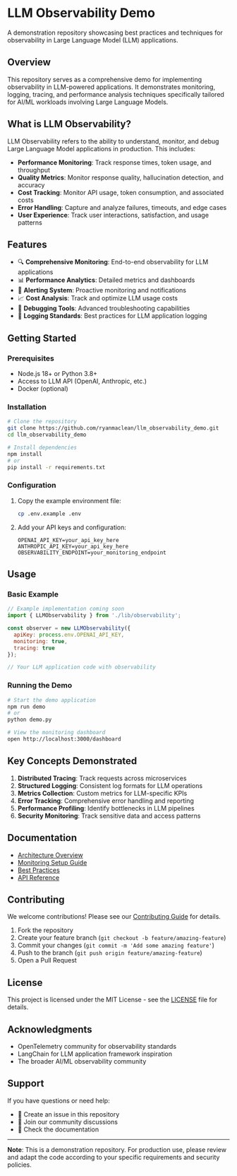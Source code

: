 # LLM Observability Demo

A demonstration repository showcasing best practices and techniques for observability in Large Language Model (LLM) applications.

## Overview

This repository serves as a comprehensive demo for implementing observability in LLM-powered applications. It demonstrates monitoring, logging, tracing, and performance analysis techniques specifically tailored for AI/ML workloads involving Large Language Models.

## What is LLM Observability?

LLM Observability refers to the ability to understand, monitor, and debug Large Language Model applications in production. This includes:

- **Performance Monitoring**: Track response times, token usage, and throughput
- **Quality Metrics**: Monitor response quality, hallucination detection, and accuracy
- **Cost Tracking**: Monitor API usage, token consumption, and associated costs
- **Error Handling**: Capture and analyze failures, timeouts, and edge cases
- **User Experience**: Track user interactions, satisfaction, and usage patterns

## Features

- 🔍 **Comprehensive Monitoring**: End-to-end observability for LLM applications
- 📊 **Performance Analytics**: Detailed metrics and dashboards
- 🚨 **Alerting System**: Proactive monitoring and notifications
- 📈 **Cost Analysis**: Track and optimize LLM usage costs
- 🔧 **Debugging Tools**: Advanced troubleshooting capabilities
- 📝 **Logging Standards**: Best practices for LLM application logging

## Getting Started

### Prerequisites

- Node.js 18+ or Python 3.8+
- Access to LLM API (OpenAI, Anthropic, etc.)
- Docker (optional)

### Installation

```bash
# Clone the repository
git clone https://github.com/ryanmaclean/llm_observability_demo.git
cd llm_observability_demo

# Install dependencies
npm install
# or
pip install -r requirements.txt
```

### Configuration

1. Copy the example environment file:
   ```bash
   cp .env.example .env
   ```

2. Add your API keys and configuration:
   ```env
   OPENAI_API_KEY=your_api_key_here
   ANTHROPIC_API_KEY=your_api_key_here
   OBSERVABILITY_ENDPOINT=your_monitoring_endpoint
   ```

## Usage

### Basic Example

```javascript
// Example implementation coming soon
import { LLMObservability } from './lib/observability';

const observer = new LLMObservability({
  apiKey: process.env.OPENAI_API_KEY,
  monitoring: true,
  tracing: true
});

// Your LLM application code with observability
```

### Running the Demo

```bash
# Start the demo application
npm run demo
# or
python demo.py

# View the monitoring dashboard
open http://localhost:3000/dashboard
```

## Key Concepts Demonstrated

1. **Distributed Tracing**: Track requests across microservices
2. **Structured Logging**: Consistent log formats for LLM operations
3. **Metrics Collection**: Custom metrics for LLM-specific KPIs
4. **Error Tracking**: Comprehensive error handling and reporting
5. **Performance Profiling**: Identify bottlenecks in LLM pipelines
6. **Security Monitoring**: Track sensitive data and access patterns

## Documentation

- [Architecture Overview](docs/architecture.md)
- [Monitoring Setup Guide](docs/monitoring.md)
- [Best Practices](docs/best-practices.md)
- [API Reference](docs/api.md)

## Contributing

We welcome contributions! Please see our [Contributing Guide](CONTRIBUTING.md) for details.

1. Fork the repository
2. Create your feature branch (`git checkout -b feature/amazing-feature`)
3. Commit your changes (`git commit -m 'Add some amazing feature'`)
4. Push to the branch (`git push origin feature/amazing-feature`)
5. Open a Pull Request

## License

This project is licensed under the MIT License - see the [LICENSE](LICENSE) file for details.

## Acknowledgments

- OpenTelemetry community for observability standards
- LangChain for LLM application framework inspiration
- The broader AI/ML observability community

## Support

If you have questions or need help:

- 📧 Create an issue in this repository
- 💬 Join our community discussions
- 📖 Check the documentation

---

**Note**: This is a demonstration repository. For production use, please review and adapt the code according to your specific requirements and security policies.